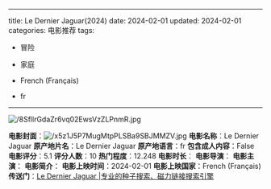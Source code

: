 
---
title: Le Dernier Jaguar(2024)
date: 2024-02-01
updated: 2024-02-01
categories: 电影推荐
tags:

- 冒险
- 家庭

- French (Français)
- fr
---

<img src="https://image.tmdb.org/t/p/original/8SfllrGdaZr6vq02EwsVzZLPnmR.jpg" alt="/8SfllrGdaZr6vq02EwsVzZLPnmR.jpg" title="/8SfllrGdaZr6vq02EwsVzZLPnmR.jpg">

**电影封面**：<img src="https://image.tmdb.org/t/p/w200/x5z1J5P7MugMtpPLSBa9SBJMMZV.jpg" alt="/x5z1J5P7MugMtpPLSBa9SBJMMZV.jpg" title="/x5z1J5P7MugMtpPLSBa9SBJMMZV.jpg">
**电影名称**：Le Dernier Jaguar
**原产地片名**：Le Dernier Jaguar
**原产地语言**：fr
**包含成人内容**：False
**电影评分**：5.1
**评分人数**：10
**热门程度**：12.248
**电影时长**：
**电影导演**：
**电影主演**：
**电影简介**：
**电影上映时间**：2024-02-01
**电影上映国家**：French (Français)
**传送门**：[Le Dernier Jaguar |专业的种子搜索、磁力链接搜索引擎](https://movie.amd794.com:2083/?search=Le%20Dernier%20Jaguar&ordering=&mode=match_phrase&page_size=10&page=1)

